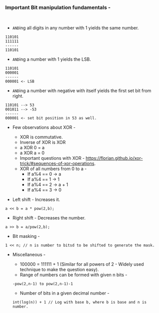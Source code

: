 ### Important Bit manipulation fundamentals -

<br/>

- <code>AND</code>ing all digits in any number with 1 yields the same number.

```
110101
111111
------
110101

```

- <code>AND</code>ing a number with 1 yields the LSB.

```
110101
000001
------
000001 <- LSB
```

- <code>AND</code>ing a number with negative with itself yields the first set bit from right.

```
110101 --> 53
001011 --> -53
------
000001 <- set bit position in 53 as well.
```

- Few observations about XOR -

  - XOR is commutative.
  - Inverse of XOR is XOR
  - a XOR 0 = a
  - a XOR a = 0
  - Important questions with XOR - https://florian.github.io/xor-trick/#sequences-of-xor-operations.
  - XOR of all numbers from 0 to a -
    - If a%4 == 0 -> a
    - If a%4 == 1 -> 1
    - If a%4 == 2 -> a + 1
    - If a%4 == 3 -> 0

- Left shift - Increases it.

```
a << b = a * pow(2,b);
```

- Right shift - Decreases the number.

```
a >> b = a/pow(2,b);
```

- Bit masking -

```
1 << n; // n is number to bitsd to be shifted to generate the mask.
```

- Miscellaneous -

  - 100000 = 111111 + 1 (Similar for all powers of 2 - Widely used technique to make the question easy).
  - Range of numbers can be formed with given n bits -

  ```
  -pow(2,n-1) to pow(2,n-1)-1
  ```

  - Number of bits in a given decimal number -

  ```
  int(log(n)) + 1 // Log with base b, where b is base and n is number.

  ```
